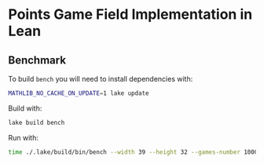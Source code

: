 # Points Game Field Implementation in Lean

## Benchmark

To build `bench` you will need to install dependencies with:

```sh
MATHLIB_NO_CACHE_ON_UPDATE=1 lake update
```

Build with:

```sh
lake build bench
```

Run with:

```sh
time ./.lake/build/bin/bench --width 39 --height 32 --games-number 1000 --seed 7
```
